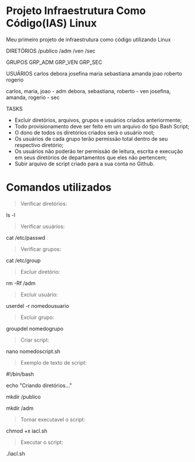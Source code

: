 # Projeto Infraestrutura Como Código(IAS) Linux
Meu primeiro projeto de infraestrutura como código utilizando Linux

DIRETÓRIOS
/publico	/adm	/ven	/sec

GRUPOS
GRP_ADM		GRP_VEN		GRP_SEC

USUÁRIOS
carlos		debora		josefina
maria		sebastiana	amanda
joao		roberto		rogerio

carlos, maria, joao - adm
debora, sebastiana, roberto - ven
josefina, amanda, rogerio - sec

TASKS
- Excluir diretórios, arquivos, grupos e usuários criados anteriormente;
- Todo provisionamento deve ser feito em um arquivo do tipo Bash Script;
- O dono de todos os diretórios criados será o usuário root;
- Os usuários de cada grupo terão permissão total dentro de seu respectivo diretório;
- Os usuários não poderão ter permissão de leitura, escrita e execução em seus diretórios de departamentos que eles não pertencem;
- Subir arquivo de script criado para a sua conta no Github.

# Comandos utilizados

> Verificar diretórios:

ls -l

> Verificar usuários:

cat /etc/passwd

> Verificar grupos:

cat /etc/group

> Excluir diretório:

rm -Rf /adm

> Excluir usuário:

userdel -r nomedousuario

> Excluir grupo:

groupdel nomedogrupo

> Criar script:

nano nomedoscript.sh

> Exemplo de texto de script:

#!/bin/bash

echo "Criando diretórios..."

mkdir /publico

mkdir /adm

> Tornar executavel o script:

chmod +x iacl.sh

> Executar o script:

./iacl.sh
